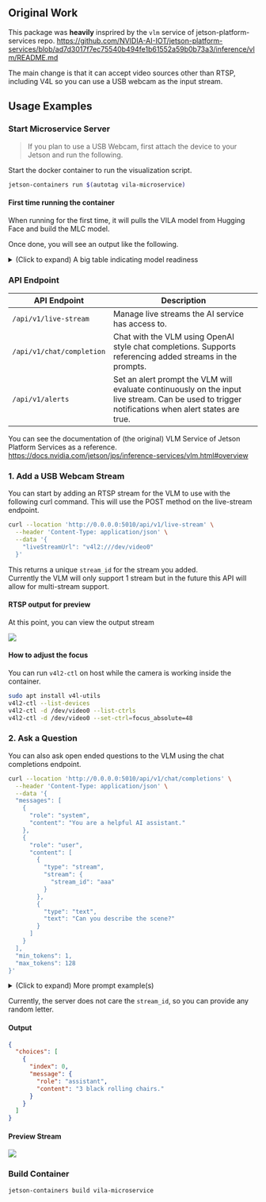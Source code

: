 ## Original Work

This package was **heavily** insprired by the `vlm` service of jetson-platform-services repo.
https://github.com/NVIDIA-AI-IOT/jetson-platform-services/blob/ad7d3017f7ec75540b494fe1b61552a59b0b73a3/inference/vlm/README.md

The main change is that it can accept video sources other than RTSP, including V4L so you can use a USB webcam as the input stream.

## Usage Examples

### Start Microservice Server

> If you plan to use a USB Webcam, first attach the device to your Jetson and run the following.

Start the docker container to run the visualization script.

```bash
jetson-containers run $(autotag vila-microservice)
```

#### First time running the container

When running for the first time, it will pulls the VILA model from Hugging Face and build the MLC model.

Once done, you will see an output like the following.

<details>
  <summary>(Click to expand) A big table indicating model readiness</summary>
<pre><code>
┌────────────────────────────┬─────────────────────────────────────────────────────────────────────────────┐
│ _name_or_path              │ ./llm                                                                       │
├────────────────────────────┼─────────────────────────────────────────────────────────────────────────────┤
│ architectures              │ ['LlamaForCausalLM']                                                        │
├────────────────────────────┼─────────────────────────────────────────────────────────────────────────────┤
│ drop_path_rate             │ 0.0                                                                         │
├────────────────────────────┼─────────────────────────────────────────────────────────────────────────────┤
│ hidden_size                │ 2560                                                                        │
├────────────────────────────┼─────────────────────────────────────────────────────────────────────────────┤
│ image_aspect_ratio         │ resize                                                                      │
├────────────────────────────┼─────────────────────────────────────────────────────────────────────────────┤
│ interpolate_mode           │ linear                                                                      │
├────────────────────────────┼─────────────────────────────────────────────────────────────────────────────┤
│ mm_hidden_size             │ 1152                                                                        │
├────────────────────────────┼─────────────────────────────────────────────────────────────────────────────┤
│ mm_projector_lr            │                                                                             │
├────────────────────────────┼─────────────────────────────────────────────────────────────────────────────┤
│ mm_use_im_patch_token      │ False                                                                       │
├────────────────────────────┼─────────────────────────────────────────────────────────────────────────────┤
│ mm_use_im_start_end        │ False                                                                       │
├────────────────────────────┼─────────────────────────────────────────────────────────────────────────────┤
│ mm_vision_select_feature   │ cls_patch                                                                   │
├────────────────────────────┼─────────────────────────────────────────────────────────────────────────────┤
│ mm_vision_select_layer     │ -2                                                                          │
├────────────────────────────┼─────────────────────────────────────────────────────────────────────────────┤
│ model_dtype                │ torch.bfloat16                                                              │
├────────────────────────────┼─────────────────────────────────────────────────────────────────────────────┤
│ model_type                 │ llama                                                                       │
├────────────────────────────┼─────────────────────────────────────────────────────────────────────────────┤
│ num_video_frames           │ 8                                                                           │
├────────────────────────────┼─────────────────────────────────────────────────────────────────────────────┤
│ resume_path                │ ./vlm                                                                       │
├────────────────────────────┼─────────────────────────────────────────────────────────────────────────────┤
│ s2                         │ False                                                                       │
├────────────────────────────┼─────────────────────────────────────────────────────────────────────────────┤
│ s2_max_split_size          │ 336                                                                         │
├────────────────────────────┼─────────────────────────────────────────────────────────────────────────────┤
│ s2_scales                  │ 336,672,1008                                                                │
├────────────────────────────┼─────────────────────────────────────────────────────────────────────────────┤
│ transformers_version       │ 4.36.2                                                                      │
├────────────────────────────┼─────────────────────────────────────────────────────────────────────────────┤
│ tune_language_model        │ True                                                                        │
├────────────────────────────┼─────────────────────────────────────────────────────────────────────────────┤
│ tune_mm_projector          │ True                                                                        │
├────────────────────────────┼─────────────────────────────────────────────────────────────────────────────┤
│ tune_vision_tower          │ True                                                                        │
├────────────────────────────┼─────────────────────────────────────────────────────────────────────────────┤
│ vision_resolution          │ -1                                                                          │
├────────────────────────────┼─────────────────────────────────────────────────────────────────────────────┤
│ name                       │ VILA1.5-3b                                                                  │
├────────────────────────────┼─────────────────────────────────────────────────────────────────────────────┤
│ api                        │ mlc                                                                         │
├────────────────────────────┼─────────────────────────────────────────────────────────────────────────────┤
│ mm_vision_tower            │ /data/models/huggingface/models--Efficient-Large-Model--VILA1.5-3b/snapshot │
├────────────────────────────┼─────────────────────────────────────────────────────────────────────────────┤
│ mm_projector_path          │ /data/models/huggingface/models--Efficient-Large-Model--VILA1.5-3b/snapshot │
├────────────────────────────┼─────────────────────────────────────────────────────────────────────────────┤
│ mm_projector_type          │ mlp_downsample                                                              │
├────────────────────────────┼─────────────────────────────────────────────────────────────────────────────┤
│ attention_bias             │ False                                                                       │
├────────────────────────────┼─────────────────────────────────────────────────────────────────────────────┤
│ attention_dropout          │ 0.0                                                                         │
├────────────────────────────┼─────────────────────────────────────────────────────────────────────────────┤
│ bos_token_id               │ 1                                                                           │
├────────────────────────────┼─────────────────────────────────────────────────────────────────────────────┤
│ eos_token_id               │ 2                                                                           │
├────────────────────────────┼─────────────────────────────────────────────────────────────────────────────┤
│ hidden_act                 │ silu                                                                        │
├────────────────────────────┼─────────────────────────────────────────────────────────────────────────────┤
│ initializer_range          │ 0.02                                                                        │
├────────────────────────────┼─────────────────────────────────────────────────────────────────────────────┤
│ intermediate_size          │ 6912                                                                        │
├────────────────────────────┼─────────────────────────────────────────────────────────────────────────────┤
│ max_position_embeddings    │ 4096                                                                        │
├────────────────────────────┼─────────────────────────────────────────────────────────────────────────────┤
│ model_max_length           │ 4096                                                                        │
├────────────────────────────┼─────────────────────────────────────────────────────────────────────────────┤
│ num_attention_heads        │ 20                                                                          │
├────────────────────────────┼─────────────────────────────────────────────────────────────────────────────┤
│ num_hidden_layers          │ 32                                                                          │
├────────────────────────────┼─────────────────────────────────────────────────────────────────────────────┤
│ num_key_value_heads        │ 20                                                                          │
├────────────────────────────┼─────────────────────────────────────────────────────────────────────────────┤
│ pad_token_id               │ 0                                                                           │
├────────────────────────────┼─────────────────────────────────────────────────────────────────────────────┤
│ pretraining_tp             │ 1                                                                           │
├────────────────────────────┼─────────────────────────────────────────────────────────────────────────────┤
│ rms_norm_eps               │ 1e-05                                                                       │
├────────────────────────────┼─────────────────────────────────────────────────────────────────────────────┤
│ rope_scaling               │                                                                             │
├────────────────────────────┼─────────────────────────────────────────────────────────────────────────────┤
│ rope_theta                 │ 10000.0                                                                     │
├────────────────────────────┼─────────────────────────────────────────────────────────────────────────────┤
│ tie_word_embeddings        │ False                                                                       │
├────────────────────────────┼─────────────────────────────────────────────────────────────────────────────┤
│ tokenizer_model_max_length │ 4096                                                                        │
├────────────────────────────┼─────────────────────────────────────────────────────────────────────────────┤
│ tokenizer_padding_side     │ right                                                                       │
├────────────────────────────┼─────────────────────────────────────────────────────────────────────────────┤
│ torch_dtype                │ bfloat16                                                                    │
├────────────────────────────┼─────────────────────────────────────────────────────────────────────────────┤
│ use_cache                  │ True                                                                        │
├────────────────────────────┼─────────────────────────────────────────────────────────────────────────────┤
│ vocab_size                 │ 32000                                                                       │
├────────────────────────────┼─────────────────────────────────────────────────────────────────────────────┤
│ quant                      │ q4f16_ft                                                                    │
├────────────────────────────┼─────────────────────────────────────────────────────────────────────────────┤
│ type                       │ llama                                                                       │
├────────────────────────────┼─────────────────────────────────────────────────────────────────────────────┤
│ max_length                 │ 4096                                                                        │
├────────────────────────────┼─────────────────────────────────────────────────────────────────────────────┤
│ prefill_chunk_size         │ -1                                                                          │
├────────────────────────────┼─────────────────────────────────────────────────────────────────────────────┤
│ load_time                  │ 169.52555129816756                                                          │
├────────────────────────────┼─────────────────────────────────────────────────────────────────────────────┤
│ params_size                │ 1300.8330078125                                                             │
└────────────────────────────┴─────────────────────────────────────────────────────────────────────────────┘
</code></pre>
</details>

### API Endpoint

| API Endpoint | Description |
| ------------ | ----------- |
| `/api/v1/live-stream`     | Manage live streams the AI service has access to. |
| `/api/v1/chat/completion` | Chat with the VLM using OpenAI style chat completions. Supports referencing added streams in the prompts. |
| `/api/v1/alerts`          | Set an alert prompt the VLM will evaluate continuously on the input live stream. Can be used to trigger notifications when alert states are true. |

You can see the documentation of (the original) VLM Service of Jetson Platform Services as a reference.
https://docs.nvidia.com/jetson/jps/inference-services/vlm.html#overview

### 1. Add a USB Webcam Stream

You can start by adding an RTSP stream for the VLM to use with the following curl command. This will use the POST method on the live-stream endpoint.

```bash
curl --location 'http://0.0.0.0:5010/api/v1/live-stream' \
  --header 'Content-Type: application/json' \
  --data '{
    "liveStreamUrl": "v4l2:///dev/video0"
  }'
```

This returns a unique `stream_id` for the stream you added.<br>
Currently the VLM will only support 1 stream but in the future this API will allow for multi-stream support.

#### RTSP output for preview

At this point, you can view the output stream

![](https://github.com/user-attachments/assets/b8e270b5-6b71-4988-b8f6-fd0e549111eb)

#### How to adjust the focus

You can run `v4l2-ctl` on host while the camera is working inside the container.

```bash
sudo apt install v4l-utils
v4l2-ctl --list-devices
v4l2-ctl -d /dev/video0 --list-ctrls
v4l2-ctl -d /dev/video0 --set-ctrl=focus_absolute=48
```

### 2. Ask a Question

You can also ask open ended questions to the VLM using the chat completions endpoint.

```bash
curl --location 'http://0.0.0.0:5010/api/v1/chat/completions' \
  --header 'Content-Type: application/json' \
  --data '{
  "messages": [
    {
      "role": "system",
      "content": "You are a helpful AI assistant."
    },
    {
      "role": "user",
      "content": [
        {
          "type": "stream",
          "stream": {
            "stream_id": "aaa"
          }
        },
        {
          "type": "text",
          "text": "Can you describe the scene?"
        }
      ]
    }
  ],
  "min_tokens": 1,
  "max_tokens": 128
}'
```

<details>

  <summary>(Click to expand) More prompt example(s)</summary>
<h4>OCR</h4>
<pre><code>
curl --location 'http://0.0.0.0:5010/api/v1/chat/completions' \
  --header 'Content-Type: application/json' \
  --data '{
  "messages": [
    {
      "role": "system",
      "content": "You are a helpful AI assistant."
    },
    {
      "role": "user",
      "content": [
        {
          "type": "stream",
          "stream": {
            "stream_id": "aaa"
          }
        },
        {
          "type": "text",
          "text": "Read the letters on the package"
        }
      ]
    }
  ],
  "min_tokens": 1,
  "max_tokens": 128
}'
</code></pre>
<img src="https://github.com/user-attachments/assets/20d2358b-cf8c-4228-850f-766ec8adefa5" alt="Description" width="640">
</details>

Currently, the server does not care the `stream_id`, so you can provide any random letter.

#### Output

```json
{
  "choices": [
    {
      "index": 0,
      "message": {
        "role": "assistant",
        "content": "3 black rolling chairs."
      }
    }
  ]
}
```

#### Preview Stream

![](https://github.com/user-attachments/assets/5d9089ef-76d4-4c54-8472-e433689150ba)

### Build Container

```bash
jetson-containers build vila-microservice
```